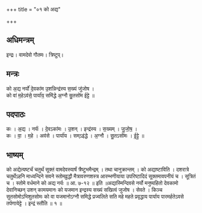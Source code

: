 +++
title = "०१ को अद्य"

+++
## अधिमन्त्रम्
इन्द्रः। वामदेवो गौतमः। त्रिष्टुप्।

## मन्त्रः
को अ॒द्य नर्यो॑ दे॒वका॑म उ॒शन्निन्द्र॑स्य स॒ख्यं जु॑जोष ।  
को वा॑ म॒हेऽव॑से॒ पार्या॑य॒ समि॑द्धे अ॒ग्नौ सु॒तसो॑म ईट्टे ॥

## पदपाठः
कः । अ॒द्य । नर्यः॑ । दे॒वऽका॑मः । उ॒शन् । इन्द्र॑स्य । स॒ख्यम् । जु॒जो॒ष॒ ।  
कः । वा॒ । म॒हे । अव॑से । पार्या॑य । सम्ऽइ॑द्धे । अ॒ग्नौ । सु॒तऽसो॑मः । ई॒ट्टे॒ ॥

## भाष्यम्
को अद्येत्यष्टर्चं चतुर्थं सूक्तं वामदेवस्यार्षं त्रैष्टुभमैन्द्रम् । तथा चानुक्रान्तम् । को अद्याष्टाविति । दशरात्रे चतुर्थेऽहनि माध्यन्दिने सवने स्तोमव्रुद्धौ मैत्रावरुणशस्त्र आरम्भणीयाया उपरिष्टादिदं सूक्तमावपनीयं च । सूत्रितं च । स्तोमे वर्धमाने को अद्य नर्यः ॥ आ. ७-१२ ॥ इति ॥अद्यास्मिन्दिवसे नर्यो मनुष्यहितो देवकामो देवानिच्छन् उशन् कामयमानः को यजमान इन्द्रस्य सख्यं सखित्वं जुजोष । सेवते । किञ्च सुतसोमोऽभिशुतसोमः को वा यजमानोऽग्नौ समिद्धे प्रज्वलिते सति महे महते प्रवृद्धाय पार्याय पारमर्हतेऽवसे तर्पणायेट्टे । इन्द्रं स्तौति ॥ १ ॥
